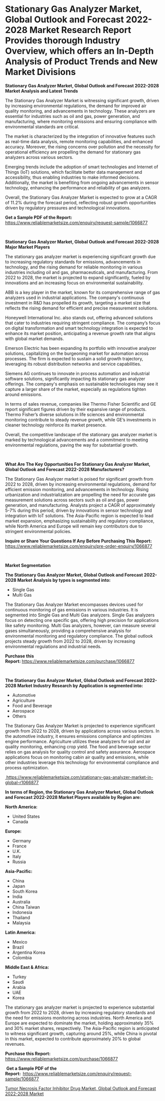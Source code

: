 <p><h1>Stationary Gas Analyzer Market, Global Outlook and Forecast 2022-2028 Market Research Report Provides thorough Industry Overview, which offers an In-Depth Analysis of Product Trends and New Market Divisions</h1></p><p><strong>Stationary Gas Analyzer Market, Global Outlook and Forecast 2022-2028 Market Analysis and Latest Trends</strong></p>
<p><p>The Stationary Gas Analyzer Market is witnessing significant growth, driven by increasing environmental regulations, the demand for improved air quality monitoring, and advancements in technology. These analyzers are essential for industries such as oil and gas, power generation, and manufacturing, where monitoring emissions and ensuring compliance with environmental standards are critical. </p><p>The market is characterized by the integration of innovative features such as real-time data analysis, remote monitoring capabilities, and enhanced accuracy. Moreover, the rising concerns over pollution and the necessity for operational efficiency are propelling the demand for stationary gas analyzers across various sectors. </p><p>Emerging trends include the adoption of smart technologies and Internet of Things (IoT) solutions, which facilitate better data management and accessibility, thus enabling industries to make informed decisions. Additionally, the market is benefiting from ongoing advancements in sensor technology, enhancing the performance and reliability of gas analyzers. </p><p>Overall, the Stationary Gas Analyzer Market is expected to grow at a CAGR of 11.2% during the forecast period, reflecting robust growth opportunities driven by regulatory pressures and technological innovations.</p></p>
<p><strong>Get a Sample PDF of the Report:&nbsp;</strong> <a href="https://www.reliablemarketsize.com/enquiry/request-sample/1066877?utm_campaign=3550&utm_medium=2&utm_source=Github&utm_content=ia&utm_term=21032025&utm_id=stationary-gas-analyzer-market-global-outlook-and-forecast-2022-2028">https://www.reliablemarketsize.com/enquiry/request-sample/1066877</a></p>
<p>&nbsp;</p>
<p><strong>Stationary Gas Analyzer Market, Global Outlook and Forecast 2022-2028 Major Market Players</strong></p>
<p><p>The stationary gas analyzer market is experiencing significant growth due to increasing regulatory standards for emissions, advancements in technology, and the rising demand for reliable monitoring in various industries including oil and gas, pharmaceuticals, and manufacturing. From 2022 to 2028, the market is projected to expand significantly, fueled by innovations and an increasing focus on environmental sustainability.</p><p>ABB is a key player in the market, known for its comprehensive range of gas analyzers used in industrial applications. The company's continuous investment in R&D has propelled its growth, targeting a market size that reflects the rising demand for efficient and precise measurement solutions.</p><p>Honeywell International Inc. also stands out, offering advanced solutions that cater to industries requiring stringent compliance. The company’s focus on digital transformation and smart technology integration is expected to enhance its market position, anticipating a revenue growth rate that aligns with global market demands.</p><p>Emerson Electric has been expanding its portfolio with innovative analyzer solutions, capitalizing on the burgeoning market for automation across processes. The firm is expected to sustain a solid growth trajectory, leveraging its robust distribution networks and service capabilities.</p><p>Siemens AG continues to innovate in process automation and industrial software solutions, significantly impacting its stationary gas analyzer offerings. The company's emphasis on sustainable technologies may see it capture a larger share of the market, especially as regulations tighten around emissions.</p><p>In terms of sales revenue, companies like Thermo Fisher Scientific and GE report significant figures driven by their expansive range of products. Thermo Fisher’s diverse solutions in life sciences and environmental monitoring contribute to steady revenue growth, while GE’s investments in cleaner technology reinforce its market presence.</p><p>Overall, the competitive landscape of the stationary gas analyzer market is marked by technological advancements and a commitment to meeting environmental regulations, paving the way for substantial growth.</p></p>
<p>&nbsp;</p>
<p><strong>What Are The Key Opportunities For Stationary Gas Analyzer Market, Global Outlook and Forecast 2022-2028 Manufacturers?</strong></p>
<p><p>The Stationary Gas Analyzer market is poised for significant growth from 2022 to 2028, driven by increasing environmental regulations, demand for efficient emission monitoring, and advancements in technology. Rising urbanization and industrialization are propelling the need for accurate gas measurement solutions across sectors such as oil and gas, power generation, and manufacturing. Analysts project a CAGR of approximately 5-7% during this period, driven by innovations in sensor technology and integration with IoT solutions. The Asia-Pacific region is expected to lead market expansion, emphasizing sustainability and regulatory compliance, while North America and Europe will remain key contributors due to stringent environmental policies.</p></p>
<p><strong>Inquire or Share Your Questions If Any Before Purchasing This Report:</strong> <a href="https://www.reliablemarketsize.com/enquiry/pre-order-enquiry/1066877?utm_campaign=3550&utm_medium=2&utm_source=Github&utm_content=ia&utm_term=21032025&utm_id=stationary-gas-analyzer-market-global-outlook-and-forecast-2022-2028">https://www.reliablemarketsize.com/enquiry/pre-order-enquiry/1066877</a></p>
<p>&nbsp;</p>
<p><strong>Market Segmentation</strong></p>
<p><strong>The Stationary Gas Analyzer Market, Global Outlook and Forecast 2022-2028 Market Analysis by types is segmented into:</strong></p>
<p><ul><li>Single Gas</li><li>Multi Gas</li></ul></p>
<p><p>The Stationary Gas Analyzer Market encompasses devices used for continuous monitoring of gas emissions in various industries. It is segmented into Single Gas and Multi Gas analyzers. Single Gas analyzers focus on detecting one specific gas, offering high precision for applications like safety monitoring. Multi Gas analyzers, however, can measure several gases simultaneously, providing a comprehensive analysis for environmental monitoring and regulatory compliance. The global outlook projects steady growth from 2022 to 2028, driven by increasing environmental regulations and industrial needs.</p></p>
<p><strong>Purchase this Report:&nbsp;</strong><a href="https://www.reliablemarketsize.com/purchase/1066877?utm_campaign=3550&utm_medium=2&utm_source=Github&utm_content=ia&utm_term=21032025&utm_id=stationary-gas-analyzer-market-global-outlook-and-forecast-2022-2028">https://www.reliablemarketsize.com/purchase/1066877</a></p>
<p>&nbsp;</p>
<p><strong>The Stationary Gas Analyzer Market, Global Outlook and Forecast 2022-2028 Market Industry Research by Application is segmented into:</strong></p>
<p><ul><li>Automotive</li><li>Agriculture</li><li>Food and Beverage</li><li>Aerospace</li><li>Others</li></ul></p>
<p><p>The Stationary Gas Analyzer Market is projected to experience significant growth from 2022 to 2028, driven by applications across various sectors. In the automotive industry, it ensures emissions compliance and optimizes engine performance. Agriculture utilizes these analyzers for soil and air quality monitoring, enhancing crop yield. The food and beverage sector relies on gas analysis for quality control and safety assurance. Aerospace applications focus on monitoring cabin air quality and emissions, while other industries leverage this technology for environmental compliance and process optimization.</p></p>
<p><a href="https://www.reliablemarketsize.com/stationary-gas-analyzer-market-in-global-r1066877?utm_campaign=3550&utm_medium=2&utm_source=Github&utm_content=ia&utm_term=21032025&utm_id=stationary-gas-analyzer-market-global-outlook-and-forecast-2022-2028">&nbsp;https://www.reliablemarketsize.com/stationary-gas-analyzer-market-in-global-r1066877</a></p>
<p><strong>In terms of Region, the Stationary Gas Analyzer Market, Global Outlook and Forecast 2022-2028 Market Players available by Region are:</strong></p>
<p>
    <p> <strong> North America: </strong>
        <ul>
            <li>United States</li>
            <li>Canada</li>
        </ul>
        </p> 
    <p> <strong> Europe: </strong>
        <ul>
            <li>Germany</li>
            <li>France</li>
            <li>U.K.</li>
            <li>Italy</li>
            <li>Russia</li>
        </ul>
        </p> 
    <p> <strong> Asia-Pacific: </strong>
        <ul>
            <li>China</li>
            <li>Japan</li>
            <li>South Korea</li>
            <li>India</li>
            <li>Australia</li>
            <li>China Taiwan</li>
            <li>Indonesia</li>
            <li>Thailand</li>
            <li>Malaysia</li>
        </ul>
        </p> 
    <p> <strong> Latin America: </strong>
        <ul>
            <li>Mexico</li>
            <li>Brazil</li>
            <li>Argentina Korea</li>
            <li>Colombia</li>
        </ul>
        </p> 
    <p> <strong> Middle East & Africa: </strong>
        <ul>
            <li>Turkey</li>
            <li>Saudi</li>
            <li>Arabia</li>
            <li>UAE</li>
            <li>Korea</li>
        </ul>
    </p>
    </p>
<p><p>The stationary gas analyzer market is projected to experience substantial growth from 2022 to 2028, driven by increasing regulatory standards and the need for emissions monitoring across industries. North America and Europe are expected to dominate the market, holding approximately 35% and 30% market shares, respectively. The Asia-Pacific region is anticipated to witness significant growth, capturing around 25%, while China is pivotal in this market, expected to contribute approximately 20% to global revenues.</p></p>
<p><strong>Purchase this Report: </strong><a href="https://www.reliablemarketsize.com/purchase/1066877?utm_campaign=3550&utm_medium=2&utm_source=Github&utm_content=ia&utm_term=21032025&utm_id=stationary-gas-analyzer-market-global-outlook-and-forecast-2022-2028">https://www.reliablemarketsize.com/purchase/1066877</a></p>
<p>&nbsp;<strong>Get a Sample PDF of the Report:&nbsp;&nbsp;</strong><a href="https://www.reliablemarketsize.com/enquiry/request-sample/1066877?utm_campaign=3550&utm_medium=2&utm_source=Github&utm_content=ia&utm_term=21032025&utm_id=stationary-gas-analyzer-market-global-outlook-and-forecast-2022-2028">https://www.reliablemarketsize.com/enquiry/request-sample/1066877</a></p>
<p><strong></strong></p>
<p><p><a href="https://github.com/swaftaenglem/Market-Research-Report-List-1/blob/main/tumor-necrosis-factor-inhibitor-drug-market-global-outlook-and-forecast-2022-2028-market.md?utm_campaign=3550&utm_medium=2&utm_source=Github&utm_content=ia&utm_term=21032025&utm_id=stationary-gas-analyzer-market-global-outlook-and-forecast-2022-2028">Tumor Necrosis Factor Inhibitor Drug Market, Global Outlook and Forecast 2022-2028 Market</a></p></p>